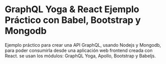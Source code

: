 # GraphQL Yoga & React Ejemplo Práctico con Babel, Bootstrap y Mongodb

Ejemplo práctico para crear una API GraphQL, usando Nodejs y Mongodb, para poder consumirla desde una aplicación web frontend creada con React. se usan los módulos: GraphQL Yoga, Apollo, Bootstrap y Babeljs.
